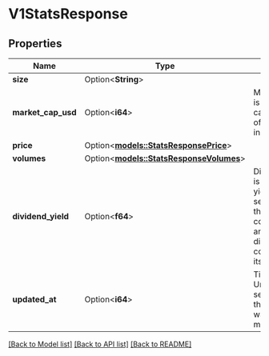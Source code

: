 # V1StatsResponse

## Properties

Name | Type | Description | Notes
------------ | ------------- | ------------- | -------------
**size** | Option<**String**> |  | [optional]
**market_cap_usd** | Option<**i64**> | MarketCapUSD is the market capitalization of the security in USD. | [optional]
**price** | Option<[**models::StatsResponsePrice**](StatsResponsePrice.md)> |  | [optional]
**volumes** | Option<[**models::StatsResponseVolumes**](StatsResponseVolumes.md)> |  | [optional]
**dividend_yield** | Option<**f64**> | DividendYield is the dividend yield of the security. It is the ratio of a company's annual dividend compared to its share price. | [optional]
**updated_at** | Option<**i64**> | Timestamp (in Unix epoch seconds) when this resource was last modified. | [optional]

[[Back to Model list]](../README.md#documentation-for-models) [[Back to API list]](../README.md#documentation-for-api-endpoints) [[Back to README]](../README.md)


